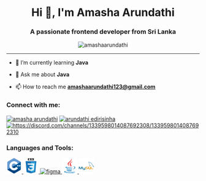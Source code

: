 <h1 align="center">Hi 👋, I'm Amasha Arundathi</h1>
<h3 align="center">A passionate frontend developer from Sri Lanka</h3>

<p align="center"> <img src="https://komarev.com/ghpvc/?username=amashaarundathi&label=Profile%20views&color=0e75b6&style=flat" alt="amashaarundathi" /> </p>

---
- 🌱 I’m currently learning **Java**

- 💬 Ask me about **Java**

- 📫 How to reach me **amashaarundathi123@gmail.com**

<h3 align="left">Connect with me:</h3>
<p align="left">
<a href="https://linkedin.com/in/amasha arundathi" target="blank"><img align="center" src="https://raw.githubusercontent.com/rahuldkjain/github-profile-readme-generator/master/src/images/icons/Social/linked-in-alt.svg" alt="amasha arundathi" height="30" width="40" /></a>
<a href="https://fb.com/arundathi edirisinha" target="blank"><img align="center" src="https://raw.githubusercontent.com/rahuldkjain/github-profile-readme-generator/master/src/images/icons/Social/facebook.svg" alt="arundathi edirisinha" height="30" width="40" /></a>
<a href="https://discord.gg/https://discord.com/channels/1339598014087692308/1339598014087692310" target="blank"><img align="center" src="https://raw.githubusercontent.com/rahuldkjain/github-profile-readme-generator/master/src/images/icons/Social/discord.svg" alt="https://discord.com/channels/1339598014087692308/1339598014087692310" height="30" width="40" /></a>
</p>

<h3 align="left">Languages and Tools:</h3>
<p align="left"> <a href="https://www.w3schools.com/cpp/" target="_blank" rel="noreferrer"> <img src="https://raw.githubusercontent.com/devicons/devicon/master/icons/cplusplus/cplusplus-original.svg" alt="cplusplus" width="40" height="40"/> </a> <a href="https://www.w3schools.com/css/" target="_blank" rel="noreferrer"> <img src="https://raw.githubusercontent.com/devicons/devicon/master/icons/css3/css3-original-wordmark.svg" alt="css3" width="40" height="40"/> </a> <a href="https://www.figma.com/" target="_blank" rel="noreferrer"> <img src="https://www.vectorlogo.zone/logos/figma/figma-icon.svg" alt="figma" width="40" height="40"/> </a> <a href="https://www.java.com" target="_blank" rel="noreferrer"> <img src="https://raw.githubusercontent.com/devicons/devicon/master/icons/java/java-original.svg" alt="java" width="40" height="40"/> </a> <a href="https://www.mysql.com/" target="_blank" rel="noreferrer"> <img src="https://raw.githubusercontent.com/devicons/devicon/master/icons/mysql/mysql-original-wordmark.svg" alt="mysql" width="40" height="40"/> </a> </p>
